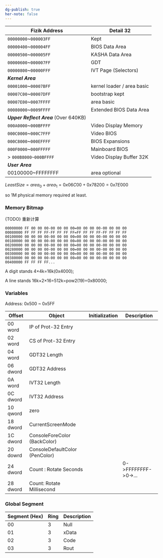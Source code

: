 ```yaml
---
dg-publish: true
her-note: false
---
```



| Fizik Address                         | Detail 32                  |
| ------------------------------------- | -------------------------- |
| `00000000`~`000003FF`                 | Kept                       |
| `00000400`~`000004FF`                 | BIOS Data Area             |
| `00000500`~`000005FF`                 | KASHA Data Area            |
| `00000600`~`000007FF`                 | GDT                        |
| `00000800`~`00000FFF`                 | IVT Page (Selectors)       |
| ***Kernel Area***                     |                            |
| `00001000`~`00007BFF`                 | kernel loader / area basic |
| `00007C00`~`00007DFF`                 | bootstrap kept             |
| `00007E00`~`0007FFFF`                 | area basic                 |
| `00080000`~`0009FFFF`                 | Extended BIOS Data Area    |
| ***Upper Reflect Area*** (Over 640KB) |                            |
| `000A0000`~`000BFFFF`                 | Video Display Memory       |
| `000C0000`~`000C7FFF`                 | Video BIOS                 |
| `000C8000`~`000EFFFF`                 | BIOS Expansions            |
| `000F0000`~`000FFFFF`                 | Mainboard BIOS             |
| > `000B8000~000BFFFF`                 | Video Display Buffer 32K   |
| ***User Area***                       |                            |
| 00100000~FFFFFFFF                     | area optional              |

$Least Size = area_0 + area_1 = 0x06C00 + 0x78200 = 0x7E000$

so 1M physical memory required at least.  

### Memory Bitmap

{TODO} 重新计算

```
00000000 FF 00 00 00-00 00 00 00=00 00 00 00-00 00 00 00
00080000 FF FF FF FF-FF FF FF FF=FF FF FF FF-FF FF FF FF
00100000 00 00 00 00-00 00 00 00=00 00 00 00-00 00 00 00
00180000 00 00 00 00-00 00 00 00=00 00 00 00-00 00 00 00
00200000 00 00 00 00-00 00 00 00=00 00 00 00-00 00 00 00
00280000 00 00 00 00-00 00 00 00=00 00 00 00-00 00 00 00
00300000 00 00 00 00-00 00 00 00=00 00 00 00-00 00 00 00
00380000 00 00 00 00-00 00 00 00=00 00 00 00-00 00 00 00
00400000 FF FF FF FF... 
```

A digit stands 4×4k=16k(0x4000);

A line stands 16k×2×16=512k=pow2(19)=0x80000;



### Variables

Address: 0x500 ~ 0x5FF

| Offset   | Object                         | Initialization | Description              |
| -------- | ------------------------------ | -------------- | ------------------------ |
| 00 word  | IP of Prot-32 Entry            |                |                          |
| 02 word  | CS of Prot-32 Entry            |                |                          |
| 04 word  | GDT32 Length                   |                |                          |
| 06 dword | GDT32 Address                  |                |                          |
| 0A word  | IVT32 Length                   |                |                          |
| 0C dword | IVT32 Address                  |                |                          |
| 10 qword | zero                           |                |                          |
| 18 dword | CurrentScreenMode              |                |                          |
| 1C dword | ConsoleForeColor (BackColor)   |                |                          |
| 20 dowrd | ConsoleDefaultColor (PenColor) |                |                          |
| 24 dword | Count : Rotate Seconds         |                | 0->FFFFFFFF->0->...      |
| 28 dword | Count: Rotate Millisecond      |                |                          |


### Global Segment

| Segment (Hex) | Ring | Description |
| ------------- | ---- | ----------- |
| 00            | 3    | Null        |
| 01            | 3    | xData       |
| 02            | 3    | Code        |
| 03            | 3    | Rout        |



